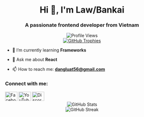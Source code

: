 <h1 align="center">Hi 👋, I'm Law/Bankai</h1>
<h3 align="center">A passionate frontend developer from Vietnam</h3>

<div align="center">
  <img src="https://komarev.com/ghpvc/?username=dangquocluat&label=Profile%20views&color=0e75b6&style=plastic" alt="Profile Views" />
</div>

<div align="center">
  <a href="https://github.com/ryo-ma/github-profile-trophy">
    <img src="https://github-profile-trophy.vercel.app/?username=dangquocluat" alt="GitHub Trophies" />
  </a>
</div>

- 🌱 I’m currently learning **Frameworks**

- 💬 Ask me about **React**

- 📫 How to reach me: **dangluat56@gmail.com**

<h3 align="left">Connect with me:</h3>
<div align="left">
  <a href="https://fb.com/thelaw04" target="_blank"><img src="https://raw.githubusercontent.com/rahuldkjain/github-profile-readme-generator/master/src/images/icons/Social/facebook.svg" alt="Facebook" height="30" width="40" /></a>
  <a href="https://www.youtube.com/c/ucqhjf_jtzqraxdvqndexaiq" target="_blank"><img src="https://raw.githubusercontent.com/rahuldkjain/github-profile-readme-generator/master/src/images/icons/Social/youtube.svg" alt="YouTube" height="30" width="40" /></a>
  <a href="https://discord.gg/AFgCWtsDN6" target="_blank"><img src="https://raw.githubusercontent.com/rahuldkjain/github-profile-readme-generator/master/src/images/icons/Social/discord.svg" alt="Discord" height="30" width="40" /></a>
</div>

<!-- Optional: Language Stats -->
<!-- <div align="center">
  <img src="https://github-readme-stats.vercel.app/api/top-langs?username=dangquocluat&show_icons=true&locale=en&layout=compact" alt="Top Languages" />
</div> -->

<div align="center">
  <img src="https://github-readme-stats.vercel.app/api?username=dangquocluat&show_icons=true&locale=en" alt="GitHub Stats" />
</div>

<div align="center">
  <img src="https://github-readme-streak-stats.herokuapp.com/?user=dangquocluat" alt="GitHub Streak" />
</div>
